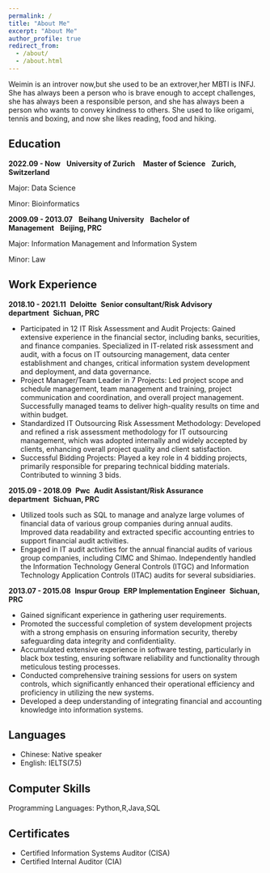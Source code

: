 ```yaml
---
permalink: /
title: "About Me"
excerpt: "About Me"
author_profile: true
redirect_from: 
  - /about/
  - /about.html
---
```


Weimin is an introver now,but she used to be an extrover,her MBTI is INFJ. She has always been a person who is brave enough to accept challenges, she has always been a responsible person, and she has always been a person who wants to convey kindness to others. She used to like origami, tennis and boxing, and now she likes reading, food and hiking.

Education
------
**2022.09 - Now**&nbsp;&nbsp;&nbsp;**University of Zurich** &nbsp;&nbsp;&nbsp;**Master of Science**&nbsp;&nbsp;&nbsp;**Zurich, Switzerland**

Major: Data Science

Minor: Bioinformatics  
 
**2009.09 - 2013.07**&nbsp;&nbsp;&nbsp;**Beihang University**&nbsp;&nbsp;&nbsp;**Bachelor of Management**&nbsp;&nbsp;&nbsp;**Beijing, PRC**

Major: Information Management and Information System

Minor: Law 

Work Experience
------
**2018.10 - 2021.11**&nbsp;&nbsp;**Deloitte**&nbsp;&nbsp;**Senior consultant/Risk Advisory department**&nbsp;&nbsp;**Sichuan, PRC**
- Participated in 12 IT Risk Assessment and Audit Projects: Gained extensive experience in the financial sector, including banks, securities, and finance companies. Specialized in IT-related risk assessment and audit, with a focus on IT outsourcing management, data center establishment and changes, critical information system development and deployment, and data governance.
- Project Manager/Team Leader in 7 Projects: Led project scope and schedule management, team management and training, project communication and coordination, and overall project management. Successfully managed teams to deliver high-quality results on time and within budget.
- Standardized IT Outsourcing Risk Assessment Methodology: Developed and refined a risk assessment methodology for IT outsourcing management, which was adopted internally and widely accepted by clients, enhancing overall project quality and client satisfaction.
- Successful Bidding Projects: Played a key role in 4 bidding projects, primarily responsible for preparing technical bidding materials. Contributed to winning 3 bids.

**2015.09 - 2018.09**&nbsp;&nbsp;**Pwc**&nbsp;&nbsp;**Audit Assistant/Risk Assurance department**&nbsp;&nbsp;**Sichuan, PRC**
- Utilized tools such as SQL to manage and analyze large volumes of financial data of various group companies during annual audits. Improved data readability and extracted specific accounting entries to support financial audit activities.
- Engaged in IT audit activities for the annual financial audits of various group companies, including CIMC and Shimao. Independently handled the Information Technology General Controls (ITGC) and Information Technology Application Controls (ITAC) audits for several subsidiaries.

**2013.07 - 2015.08**&nbsp;&nbsp;**Inspur Group**&nbsp;&nbsp;**ERP Implementation Engineer**&nbsp;&nbsp;**Sichuan, PRC**
- Gained significant experience in gathering user requirements.
- Promoted the successful completion of system development projects with a strong emphasis on ensuring information security, thereby safeguarding data integrity and confidentiality.
- Accumulated extensive experience in software testing, particularly in black box testing, ensuring software reliability and functionality through meticulous testing processes.
- Conducted comprehensive training sessions for users on system controls, which significantly enhanced their operational efficiency and proficiency in utilizing the new systems.
- Developed a deep understanding of integrating financial and accounting knowledge into information systems.

Languages
------
- Chinese: Native speaker
- English: IELTS(7.5)

Computer Skills
------
Programming Languages: Python,R,Java,SQL

Certificates
------
- Certified Information Systems Auditor (CISA) 
- Certified Internal Auditor (CIA)

